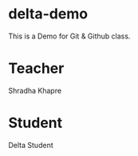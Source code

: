 # delta-demo
This is a Demo for Git &amp; Github class.

# Teacher
Shradha Khapre

# Student
Delta Student
